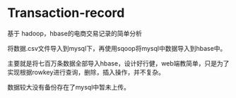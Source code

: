 # Transaction-record
基于 hadoop，hbase的电商交易记录的简单分析
 
将数据.csv文件导入到mysql下，再使用sqoop将mysql中数据导入到hbase中。

主要就是将七百万条数据全部导入hbase，设计好行健，web端教简单，只是为了实现根据rowkey进行查询，删除，插入操作，并不复杂。

数据较大没有备份存在了mysql中暂未上传。


